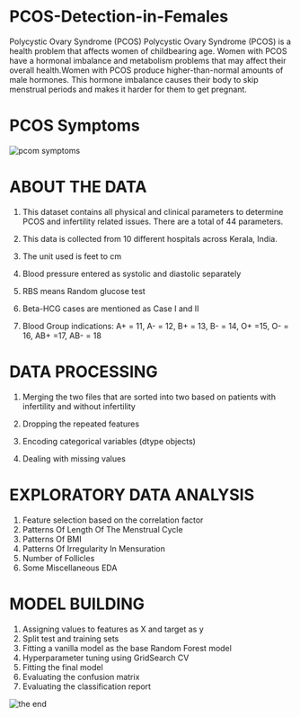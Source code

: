 # PCOS-Detection-in-Females
Polycystic Ovary Syndrome (PCOS) Polycystic Ovary Syndrome (PCOS) is a health problem that affects women of childbearing age. Women with PCOS have a hormonal imbalance and metabolism problems that may affect their overall health.Women with PCOS produce higher-than-normal amounts of male hormones. This hormone imbalance causes their body to skip menstrual periods and makes it harder for them to get pregnant.
# PCOS Symptoms #
![pcom symptoms](https://user-images.githubusercontent.com/88290919/176607070-e6a93413-f055-4413-ad8c-1b97157f83be.jpeg)

# ABOUT THE DATA #

1. This dataset contains all physical and clinical parameters to determine PCOS and infertility related issues. There are a total of 44 parameters.

2. This data is collected from 10 different hospitals across Kerala, India.

3. The unit used is feet to cm

4. Blood pressure entered as systolic and diastolic separately

5. RBS means Random glucose test

6. Beta-HCG cases are mentioned as Case I and II

7. Blood Group indications: A+ = 11, A- = 12, B+ = 13, B- = 14, O+ =15, O- = 16, AB+ =17, AB- = 18

# DATA PROCESSING #

1. Merging the two files that are sorted into two based on patients with infertility and without infertility

2. Dropping the repeated features

3. Encoding categorical variables (dtype objects)

4. Dealing with missing values

# EXPLORATORY DATA ANALYSIS #

1.  Feature selection based on the correlation factor
2.  Patterns Of Length Of The Menstrual Cycle
3.  Patterns Of BMI
4.  Patterns Of Irregularity In Mensuration
5.  Number of Follicles
6.  Some Miscellaneous EDA

# MODEL BUILDING #

1. Assigning values to features as X and target as y
2. Split test and training sets
3. Fitting a vanilla model as the base Random Forest model
4. Hyperparameter tuning using GridSearch CV
5. Fitting the final model
6. Evaluating the confusion matrix
7. Evaluating the classification report




![the end](https://user-images.githubusercontent.com/88290919/176611199-9fc3dbc3-2321-44ba-9159-f25c509b92c5.jpg)


